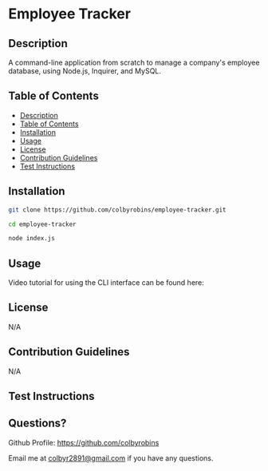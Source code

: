 # Employee Tracker

  

## Description

A command-line application from scratch to manage a company's employee database, using Node.js, Inquirer, and MySQL.

## Table of Contents

* [Description](#Description)
* [Table of Contents](#table-of-contents)
* [Installation](#Installation)
* [Usage](#Usage)
* [License](#License)
* [Contribution Guidelines](#contribution-guidelines)
* [Test Instructions](#test-instructions)


## Installation

```Bash
git clone https://github.com/colbyrobins/employee-tracker.git

cd employee-tracker

node index.js
```

## Usage

Video tutorial for using the CLI interface can be found here: 


## License

N/A

## Contribution Guidelines

N/A


## Test Instructions



## Questions?

Github Profile: <https://github.com/colbyrobins>

Email me at <colbyr2891@gmail.com> if you have any questions.
